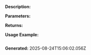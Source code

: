 
## 

**Description:** 

**Parameters:**


**Returns:** 

**Usage Example:**
```typescript

```

**Generated:** 2025-08-24T15:06:02.056Z
